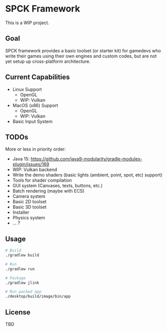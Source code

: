 # SPCK Framework

This is a WIP project.

## Goal

SPCK framework provides a basic toolset (or starter kit) for gamedevs who write their 
games using their own engines and custom codes, but are not yet setup up cross-platform architecture.

## Current Capabilities

* Linux Support
  * OpenGL
  * WIP: Vulkan
* MacOS (x86) Support
  * OpenGL
  * WIP: Vulkan
* Basic Input System

## TODOs

More or less in priority order:

* Java 15: https://github.com/java9-modularity/gradle-modules-plugin/issues/169
* WIP: Vulkan backend
* Write the demo shaders (basic lights (ambient, point, spot, etc) support)
* Tools for shader compilation
* GUI system (Canvases, texts, buttons, etc.)
* Batch rendering (maybe with ECS)
* Camera system
* Basic 2D toolset
* Basic 3D toolset
* Installer
* Physics system
* ... ?

## Usage

```bash
# Build
./gradlew build
```

```bash
# Run
./gradlew run
```

```bash
# Package
./gradlew jlink
```

```bash
# Run packed app 
./desktop/build/image/bin/app
```

## License

TBD
